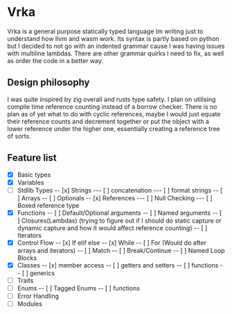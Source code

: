 # Vrka
Vrka is a general purpose statically typed language Im writing just to understand how llvm and wasm work. Its syntax is partly based on python but I decided to not go  with an indented grammar cause I was having issues with multiline lambdas. There are other grammar quirks I need to fix, as well as order the code in a better way.
## Design philosophy
I was quite inspired by zig overall and rusts type safety. I plan on utilising compile time reference counting instead of a borrow checker. There is no plan as of yet what to do with cyclic references, maybe I would just equate their reference counts and decrement together or put the object with a lower reference under the higher one, essentially creating a reference tree of sorts.
## Feature list
- [x] Basic types
- [x] Variables
- [ ] Stdlib Types
-- [x] Strings
--- [ ] concatenation
--- [ ] format strings
-- [ ] Arrays
-- [ ] Optionals
-- [x] References
--- [ ] Null Checking
--- [ ] Boxed reference type
- [x] Functions
-- [ ] Default/Optional arguments
-- [ ] Named arguments
-- [ ] Closures(Lambdas) (trying to figure out if I should do static capture or dynamic capture and how it would affect reference counting)
-- [ ] Iterators
- [x] Control Flow
-- [x] If elif else
-- [x] While
-- [ ] For (Would do after arrays and iterators)
-- [ ] Match
-- [ ] Break/Continue
-- [ ] Named Loop Blocks
- [x] Classes
-- [x] member access
-- [ ] getters and setters 
-- [ ] functions
-- [ ] generics
- [ ] Traits
- [ ] Enums
-- [ ] Tagged Enums
-- [ ] functions
- [ ] Error Handling
- [ ] Modules
